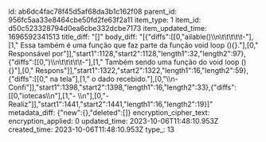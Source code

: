 id: ab6dc4fac78f45d5af68da3b1c162f08
parent_id: 956fc5aa33e8464cbe50fd2fe63f2a11
item_type: 1
item_id: d50c523328794d0ea6cbe332dcbe7173
item_updated_time: 1696592341513
title_diff: "[]"
body_diff: "[{\"diffs\":[[0,\"ailable()\\\n\\t\\t\\t\\t\\t-\"],[1,\" Essa também é uma função que faz parte da função void loop (){}.\"],[0,\" Responsável por\"]],\"start1\":1128,\"start2\":1128,\"length1\":32,\"length2\":97},{\"diffs\":[[0,\")\\\n\\t\\t\\t\\t\\t-\"],[1,\" Também sendo uma função do void loop () {}\"],[0,\" Respons\"]],\"start1\":1322,\"start2\":1322,\"length1\":16,\"length2\":59},{\"diffs\":[[0,\" na tela\"],[1,\" o dado recebido.\"],[0,\"\\\n- Confi\"]],\"start1\":1398,\"start2\":1398,\"length1\":16,\"length2\":33},{\"diffs\":[[0,\"iotecas\\\n\"],[1,\"- \\\n\"],[0,\"- Realiz\"]],\"start1\":1441,\"start2\":1441,\"length1\":16,\"length2\":19}]"
metadata_diff: {"new":{},"deleted":[]}
encryption_cipher_text: 
encryption_applied: 0
updated_time: 2023-10-06T11:48:10.953Z
created_time: 2023-10-06T11:48:10.953Z
type_: 13